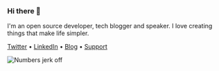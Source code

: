 ### Hi there 👋

I'm an open source developer, tech blogger and speaker. I love creating things that make life simpler.

[Twitter](https://twitter.com/Tyrrrz) •
[LinkedIn](https://linkedin.com/in/Tyrrrz) •
[Blog](https://tyrrrz.me/blog) •
[Support](https://tyrrrz.me/donate)

![Numbers jerk off](https://github-readme-stats.vercel.app/api?username=Tyrrrz&show_icons=true)
